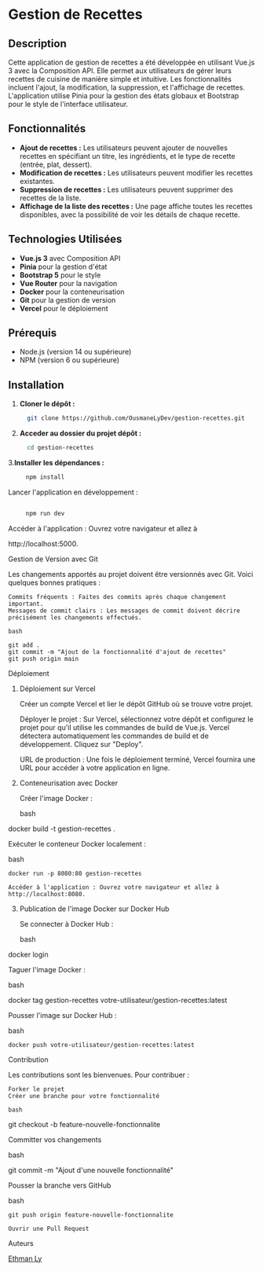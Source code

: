 # Gestion de Recettes

## Description

Cette application de gestion de recettes a été développée en utilisant Vue.js 3 avec la Composition API. Elle permet aux utilisateurs de gérer leurs recettes de cuisine de manière simple et intuitive. Les fonctionnalités incluent l'ajout, la modification, la suppression, et l'affichage de recettes. L'application utilise Pinia pour la gestion des états globaux et Bootstrap pour le style de l'interface utilisateur.

## Fonctionnalités

- **Ajout de recettes :** Les utilisateurs peuvent ajouter de nouvelles recettes en spécifiant un titre, les ingrédients, et le type de recette (entrée, plat, dessert).
- **Modification de recettes :** Les utilisateurs peuvent modifier les recettes existantes.
- **Suppression de recettes :** Les utilisateurs peuvent supprimer des recettes de la liste.
- **Affichage de la liste des recettes :** Une page affiche toutes les recettes disponibles, avec la possibilité de voir les détails de chaque recette.

## Technologies Utilisées

- **Vue.js 3** avec Composition API
- **Pinia** pour la gestion d'état
- **Bootstrap 5** pour le style
- **Vue Router** pour la navigation
- **Docker** pour la conteneurisation
- **Git** pour la gestion de version
- **Vercel** pour le déploiement

## Prérequis

- Node.js (version 14 ou supérieure)
- NPM (version 6 ou supérieure)

## Installation

1. **Cloner le dépôt :**
   ```bash
     git clone https://github.com/OusmaneLyDev/gestion-recettes.git
     ```
2. **Acceder au dossier du projet dépôt :**
   ```bash
     cd gestion-recettes
   ````

 3.**Installer les dépendances :**

```bash
     npm install
````
Lancer l'application en développement :

```bash

     npm run dev
````
 Accéder à l'application : Ouvrez votre navigateur et allez à 
 
 http://localhost:5000.

Gestion de Version avec Git

Les changements apportés au projet doivent être versionnés avec Git. Voici quelques bonnes pratiques :

    Commits fréquents : Faites des commits après chaque changement important.
    Messages de commit clairs : Les messages de commit doivent décrire précisément les changements effectués.

    bash

    git add .
    git commit -m "Ajout de la fonctionnalité d'ajout de recettes"
    git push origin main

Déploiement
1. Déploiement sur Vercel

    Créer un compte Vercel et lier le dépôt GitHub où se trouve votre projet.

    Déployer le projet :
        Sur Vercel, sélectionnez votre dépôt et configurez le projet pour qu'il utilise les commandes de build de Vue.js.
        Vercel détectera automatiquement les commandes de build et de développement.
        Cliquez sur "Deploy".

    URL de production :
        Une fois le déploiement terminé, Vercel fournira une URL pour accéder à votre application en ligne.

2. Conteneurisation avec Docker

    Créer l'image Docker :

    bash

docker build -t gestion-recettes .

Exécuter le conteneur Docker localement :

bash

    docker run -p 8080:80 gestion-recettes

    Accéder à l'application : Ouvrez votre navigateur et allez à http://localhost:8080.

3. Publication de l'image Docker sur Docker Hub

    Se connecter à Docker Hub :

    bash

docker login

Taguer l'image Docker :

bash

docker tag gestion-recettes votre-utilisateur/gestion-recettes:latest

Pousser l'image sur Docker Hub :

bash

    docker push votre-utilisateur/gestion-recettes:latest

Contribution

Les contributions sont les bienvenues. Pour contribuer :

    Forker le projet
    Créer une branche pour votre fonctionnalité

    bash

git checkout -b feature-nouvelle-fonctionnalite

Committer vos changements

bash

git commit -m "Ajout d'une nouvelle fonctionnalité"

Pousser la branche vers GitHub

bash

    git push origin feature-nouvelle-fonctionnalite

    Ouvrir une Pull Request

Auteurs

[Ethman Ly](https://github.com/OusmaneLyDev)